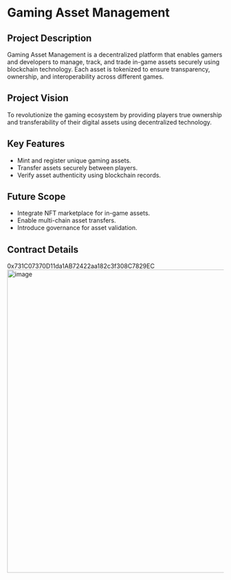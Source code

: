 # Gaming Asset Management

## Project Description
Gaming Asset Management is a decentralized platform that enables gamers and developers to manage, track, and trade in-game assets securely using blockchain technology. Each asset is tokenized to ensure transparency, ownership, and interoperability across different games.

## Project Vision
To revolutionize the gaming ecosystem by providing players true ownership and transferability of their digital assets using decentralized technology.

## Key Features
- Mint and register unique gaming assets.
- Transfer assets securely between players.
- Verify asset authenticity using blockchain records.

## Future Scope
- Integrate NFT marketplace for in-game assets.
- Enable multi-chain asset transfers.
- Introduce governance for asset validation.


## Contract Details
0x731C07370D11da1AB72422aa182c3f308C7829EC
<img width="1764" height="704" alt="image" src="https://github.com/user-attachments/assets/d636468e-c24a-4bd0-afb0-f37e31f37ff2" />
